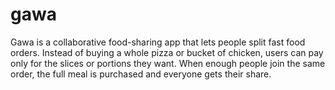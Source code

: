 # gawa
Gawa is a collaborative food-sharing app that lets people split fast food orders. Instead of buying a whole pizza or bucket of chicken, users can pay only for the slices or portions they want. When enough people join the same order, the full meal is purchased and everyone gets their share.
